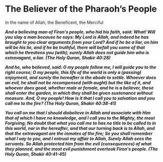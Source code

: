 The Believer of the Pharaoh’s People
====================================

In the name of Allah, the Beneficent, the Merciful

***And a believing man of Firon's people, who hid his faith, said: What!
Will you slay a man because he says: My Lord is Allah, and indeed he has
brought to you clear arguments from your Lord? And if he be a liar, on
him will be his lie, and if he be truthful, there will befall you some
of that which he threatens you (with); surely Allah does not guide him
who is extravagant, a liar. (The Holy Quran, Shakir 40:28)***

***And he, who believed, said: O my people follow me, I will guide you
to the right course; O my people, this life of the world is only a
(passing) enjoyment, and surely the hereafter is the abode to settle.
Whoever does an evil, he shall not be recompensed (with aught) but the
like of it, and whoever does good, whether male or female, and he is a
believer, these shall enter the garden, in which they shall be given
sustenance without measure. And, O my people! How is it that I call you
to salvation and you call me to the fire? (The Holy Quran, Shakir
40:38-41)***

***You call on me that I should disbelieve in Allah and associate with
Him that of which I have no knowledge, and I call you to the Mighty, the
most Forgiving; No doubt that what you call me to has no title to be
called to in this world, nor in the hereafter, and that our turning back
is to Allah, and that the extravagant are the inmates of the fire; So
you shall remember what I say to you, and I entrust my affair to Allah,
Surely Allah sees the servants. So Allah protected him from the evil
(consequences) of what they planned, and the most evil punishment
overtook Firon's people. (The Holy Quran, Shakir 40:41-45)***


